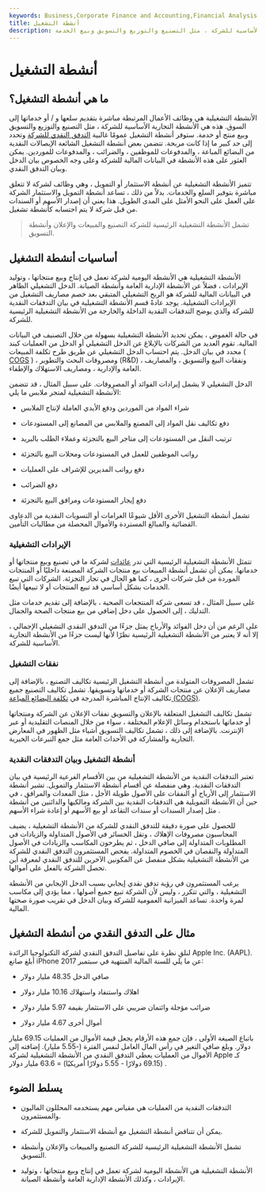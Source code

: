 ```yaml
---
keywords: Business,Corporate Finance and Accounting,Financial Analysis
title: أنشطة التشغيل
description: أنشطة التشغيل هي تلك التي تتعلق بالأنشطة التجارية الأساسية للشركة ، مثل التصنيع والتوزيع والتسويق وبيع الخدمة.
---
```


# أنشطة التشغيل
## ما هي أنشطة التشغيل؟

الأنشطة التشغيلية هي وظائف الأعمال المرتبطة مباشرة بتقديم سلعها و / أو خدماتها إلى السوق. هذه هي الأنشطة التجارية الأساسية للشركة ، مثل التصنيع والتوزيع والتسويق وبيع منتج أو خدمة. ستوفر أنشطة التشغيل عمومًا غالبية [التدفق النقدي للشركة](/cashflow) وتحدد إلى حد كبير ما إذا كانت مربحة. تتضمن بعض أنشطة التشغيل الشائعة الإيصالات النقدية من البضائع المباعة ، والمدفوعات للموظفين ، والضرائب ، والمدفوعات للموردين. يمكن العثور على هذه الأنشطة في البيانات المالية للشركة وعلى وجه الخصوص بيان الدخل وبيان التدفق النقدي.

تتميز الأنشطة التشغيلية عن أنشطة الاستثمار أو التمويل ، وهي وظائف لشركة لا تتعلق مباشرة بتوفير السلع والخدمات. بدلاً من ذلك ، تساعد أنشطة التمويل والاستثمار الشركة على العمل على النحو الأمثل على المدى الطويل. هذا يعني أن إصدار الأسهم أو السندات من قبل شركة لا يتم احتسابه كأنشطة تشغيل.

> تشمل الأنشطة التشغيلية الرئيسية للشركة التصنيع والمبيعات والإعلان وأنشطة التسويق.

>

## أساسيات أنشطة التشغيل

الأنشطة التشغيلية هي الأنشطة اليومية لشركة تعمل في إنتاج وبيع منتجاتها ، وتوليد الإيرادات ، فضلاً عن الأنشطة الإدارية العامة وأنشطة الصيانة. الدخل التشغيلي الظاهر في البيانات المالية للشركة هو الربح التشغيلي المتبقي بعد خصم مصاريف التشغيل من الإيرادات التشغيلية. يوجد عادةً قسم الأنشطة التشغيلية في بيان التدفقات النقدية للشركة والذي يوضح التدفقات النقدية الداخلة والخارجة من الأنشطة التشغيلية الرئيسية للشركة.

في حالة الغموض ، يمكن تحديد الأنشطة التشغيلية بسهولة من خلال التصنيف في البيانات المالية. تقوم العديد من الشركات بالإبلاغ عن الدخل التشغيلي أو الدخل من العمليات كبند محدد في بيان الدخل. يتم احتساب الدخل التشغيلي عن طريق طرح تكلفة المبيعات ( [COGS](/cogs) ) ، ومصروفات البحث والتطوير (R&D) ، ونفقات البيع والتسويق ، والمصاريف العامة والإدارية ، ومصاريف الاستهلاك والإطفاء.

الدخل التشغيلي لا يشمل إيرادات الفوائد أو المصروفات. على سبيل المثال ، قد تتضمن الأنشطة التشغيلية لمتجر ملابس ما يلي:

- شراء المواد من الموردين ودفع الأيدي العاملة لإنتاج الملابس

- دفع تكاليف نقل المواد إلى المصنع والملابس من المصانع إلى المستودعات

- ترتيب النقل من المستودعات إلى متاجر البيع بالتجزئة وعملاء الطلب بالبريد

- رواتب الموظفين للعمل في المستودعات ومحلات البيع بالتجزئة

- دفع رواتب المديرين للإشراف على العمليات

- دفع الضرائب

- دفع إيجار المستودعات ومرافق البيع بالتجزئة

تشمل أنشطة التشغيل الأخرى الأقل شيوعًا الغرامات أو التسويات النقدية من الدعاوى القضائية والمبالغ المستردة والأموال المحصلة من مطالبات التأمين.

### الإيرادات التشغيلية

تتمثل الأنشطة التشغيلية الرئيسية التي تدر [عائدات](/revenue) لشركة ما في تصنيع وبيع منتجاتها أو خدماتها. يمكن أن تشمل أنشطة المبيعات بيع منتجات الشركة المصنعة داخليًا أو المنتجات الموردة من قبل شركات أخرى ، كما هو الحال في تجار التجزئة. الشركات التي تبيع الخدمات بشكل أساسي قد تبيع المنتجات أو لا تبيعها أيضًا.

على سبيل المثال ، قد تسعى شركة المنتجعات الصحية ، بالإضافة إلى تقديم خدمات مثل التدليك ، إلى الحصول على دخل إضافي من بيع منتجات الصحة والجمال.

على الرغم من أن دخل الفوائد والأرباح يمثل جزءًا من التدفق النقدي التشغيلي الإجمالي ، إلا أنه لا يعتبر من الأنشطة التشغيلية الرئيسية نظرًا لأنها ليست جزءًا من الأنشطة التجارية الأساسية للشركة.

### نفقات التشغيل

تشمل المصروفات المتولدة من أنشطة التشغيل الرئيسية تكاليف التصنيع ، بالإضافة إلى مصاريف الإعلان عن منتجات الشركة أو خدماتها وتسويقها. تشمل تكاليف التصنيع جميع تكاليف الإنتاج المباشرة المدرجة في [تكلفة البضائع المباعة (COGS)](/cogs).

تشمل تكاليف التشغيل المتعلقة بالإعلان والتسويق نفقات الإعلان عن الشركة ومنتجاتها أو خدماتها باستخدام وسائل الإعلام المختلفة ، سواء من خلال المنصات التقليدية أو عبر الإنترنت. بالإضافة إلى ذلك ، تشمل تكاليف التسويق أشياء مثل الظهور في المعارض التجارية والمشاركة في الأحداث العامة مثل جمع التبرعات الخيرية.

### أنشطة التشغيل وبيان التدفقات النقدية

تعتبر التدفقات النقدية من الأنشطة التشغيلية من بين الأقسام الفرعية الرئيسية في بيان التدفقات النقدية. وهي منفصلة عن أقسام أنشطة الاستثمار والتمويل. تشير أنشطة الاستثمار إلى الأرباح أو النفقات على الأصول طويلة الأجل ، مثل المعدات والمرافق ، في حين أن الأنشطة التمويلية هي التدفقات النقدية بين الشركة ومالكيها والدائنين من أنشطة مثل إصدار السندات أو سندات التقاعد أو بيع الأسهم أو إعادة شراء الأسهم .

للحصول على صورة دقيقة للتدفق النقدي للشركة من الأنشطة التشغيلية ، يضيف المحاسبون مصروفات الإهلاك ، وتقل الخسائر في الأصول المتداولة والزيادات في المطلوبات المتداولة إلى صافي الدخل ، ثم يطرحون المكاسب والزيادات في الأصول المتداولة والنقصان في الخصوم المتداولة. يفحص المستثمرون التدفق النقدي للشركة من الأنشطة التشغيلية بشكل منفصل عن المكونين الآخرين للتدفق النقدي لمعرفة أين تحصل الشركة بالفعل على أموالها.

يرغب المستثمرون في رؤية تدفق نقدي إيجابي بسبب الدخل الإيجابي من الأنشطة التشغيلية ، والتي تتكرر ، وليس لأن الشركة تبيع جميع أصولها ، مما يؤدي إلى مكاسب لمرة واحدة. تساعد الميزانية العمومية للشركة وبيان الدخل في تقريب صورة صحتها المالية.

## مثال على التدفق النقدي من أنشطة التشغيل

لنلقِ نظرة على تفاصيل التدفق النقدي لشركة التكنولوجيا الرائدة Apple Inc. (AAPL). أبلغ صانع iPhone عن ما يلي للسنة المالية المنتهية في سبتمبر 2017:

- صافي الدخل 48.35 مليار دولار

- اهلاك واستنفاد واستهلاك 10.16 مليار دولار

- ضرائب مؤجلة وائتمان ضريبي على الاستثمار بقيمة 5.97 مليار دولار

- أموال أخرى 4.67 مليار دولار

باتباع الصيغة الأولى ، فإن جمع هذه الأرقام يجعل قيمة الأموال من العمليات 69.15 مليار دولار. وبلغ صافي التغير في رأس المال العامل لنفس الفترة (-5.55 مليار). إضافته إلى الأموال من العمليات يعطي التدفق النقدي من الأنشطة التشغيلية لشركة Apple كـ (69.15 دولارًا - 5.55 دولارًا أمريكيًا) = 63.6 مليار دولار .

## يسلط الضوء

- التدفقات النقدية من العمليات هي مقياس مهم يستخدمه المحللون الماليون والمستثمرون.

- يمكن أن تتناقض أنشطة التشغيل مع أنشطة الاستثمار والتمويل للشركة.

- تشمل الأنشطة التشغيلية الرئيسية للشركة التصنيع والمبيعات والإعلان وأنشطة التسويق.

- الأنشطة التشغيلية هي الأنشطة اليومية لشركة تعمل في إنتاج وبيع منتجاتها ، وتوليد الإيرادات ، وكذلك الأنشطة الإدارية العامة وأنشطة الصيانة.

